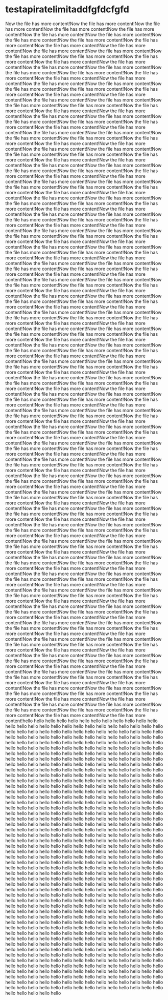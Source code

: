 # testapiratelimitaddfgfdcfgfd
Now the file has more content!Now the file has more content!Now the file has more content!Now the file has more content!Now the file has more content!Now the file has more content!Now the file has more content!Now the file has more content!Now the file has more content!Now the file has more content!Now the file has more content!Now the file has more content!Now the file has more content!Now the file has more content!Now the file has more content!Now the file has more content!Now the file has more content!Now the file has more content!Now the file has more content!Now the file has more content!Now the file has more content!Now the file has more content!Now the file has more content!Now the file has more content!Now the file has more content!Now the file has more content!Now the file has more content!Now the file has more content!Now the file has more content!Now the file has more content!Now the file has more content!Now the file has more content!Now the file has more content!Now the file has more content!Now the file has more content!Now the file has more content!Now the file has more content!Now the file has more content!Now the file has more content!Now the file has more content!Now the file has more content!Now the file has more content!Now the file has more content!Now the file has more content!Now the file has more content!Now the file has more content!Now the file has more content!Now the file has more content!Now the file has more content!Now the file has more content!Now the file has more content!Now the file has more content!Now the file has more content!Now the file has more content!Now the file has more content!Now the file has more content!Now the file has more content!Now the file has more content!Now the file has more content!Now the file has more content!Now the file has more content!Now the file has more content!Now the file has more content!Now the file has more content!Now the file has more content!Now the file has more content!Now the file has more content!Now the file has more content!Now the file has more content!Now the file has more content!Now the file has more content!Now the file has more content!Now the file has more content!Now the file has more content!Now the file has more content!Now the file has more content!Now the file has more content!Now the file has more content!Now the file has more content!Now the file has more content!Now the file has more content!Now the file has more content!Now the file has more content!Now the file has more content!Now the file has more content!Now the file has more content!Now the file has more content!Now the file has more content!Now the file has more content!Now the file has more content!Now the file has more content!Now the file has more content!Now the file has more content!Now the file has more content!Now the file has more content!Now the file has more content!Now the file has more content!Now the file has more content!Now the file has more content!Now the file has more content!Now the file has more content!Now the file has more content!Now the file has more content!Now the file has more content!Now the file has more content!Now the file has more content!Now the file has more content!Now the file has more content!Now the file has more content!Now the file has more content!Now the file has more content!Now the file has more content!Now the file has more content!Now the file has more content!Now the file has more content!Now the file has more content!Now the file has more content!Now the file has more content!Now the file has more content!Now the file has more content!Now the file has more content!Now the file has more content!Now the file has more content!Now the file has more content!Now the file has more content!Now the file has more content!Now the file has more content!Now the file has more content!Now the file has more content!Now the file has more content!Now the file has more content!Now the file has more content!Now the file has more content!Now the file has more content!Now the file has more content!Now the file has more content!Now the file has more content!Now the file has more content!Now the file has more content!Now the file has more content!Now the file has more content!Now the file has more content!Now the file has more content!Now the file has more content!Now the file has more content!Now the file has more content!Now the file has more content!Now the file has more content!Now the file has more content!Now the file has more content!Now the file has more content!Now the file has more content!Now the file has more content!Now the file has more content!Now the file has more content!Now the file has more content!Now the file has more content!Now the file has more content!Now the file has more content!Now the file has more content!Now the file has more content!Now the file has more content!Now the file has more content!Now the file has more content!Now the file has more content!Now the file has more content!Now the file has more content!Now the file has more content!Now the file has more content!Now the file has more content!Now the file has more content!Now the file has more content!Now the file has more content!Now the file has more content!Now the file has more content!Now the file has more content!Now the file has more content!Now the file has more content!Now the file has more content!Now the file has more content!Now the file has more content!Now the file has more content!Now the file has more content!Now the file has more content!Now the file has more content!Now the file has more content!Now the file has more content!Now the file has more content!Now the file has more content!Now the file has more content!Now the file has more content!Now the file has more content!Now the file has more content!Now the file has more content!Now the file has more content!Now the file has more content!Now the file has more content!Now the file has more content!Now the file has more content!Now the file has more content!Now the file has more content!Now the file has more content!Now the file has more content!Now the file has more content!Now the file has more content!Now the file has more content!Now the file has more content!Now the file has more content!Now the file has more content!Now the file has more content!Now the file has more content!Now the file has more content!Now the file has more content!Now the file has more content!Now the file has more content!Now the file has more content!Now the file has more content!Now the file has more content!Now the file has more content!Now the file has more content!Now the file has more content!Now the file has more content!Now the file has more content!Now the file has more content!Now the file has more content!Now the file has more content!Now the file has more content!Now the file has more content!Now the file has more content!Now the file has more content!Now the file has more content!Now the file has more content!Now the file has more content!Now the file has more content!Now the file has more content!Now the file has more content!Now the file has more content!Now the file has more content!Now the file has more content!Now the file has more content!Now the file has more content!Now the file has more content!Now the file has more content!Now the file has more content!Now the file has more content!Now the file has more content!Now the file has more content!Now the file has more content!Now the file has more content!Now the file has more content!Now the file has more content!Now the file has more content!Now the file has more content!Now the file has more content!Now the file has more content!Now the file has more content!Now the file has more content!Now the file has more content!Now the file has more content!Now the file has more content!Now the file has more content!Now the file has more content!Now the file has more content!Now the file has more content!Now the file has more content!Now the file has more content!Now the file has more content!Now the file has more content!Now the file has more content!Now the file has more content!Now the file has more content!Now the file has more content!Now the file has more content!Now the file has more content!Now the file has more content!Now the file has more content!Now the file has more content!Now the file has more content!Now the file has more content!Now the file has more content!Now the file has more content!Now the file has more content!Now the file has more content!Now the file has more content!Now the file has more content!Now the file has more content!Now the file has more content!Now the file has more content!Now the file has more content!Now the file has more content!Now the file has more content!Now the file has more content!Now the file has more content!Now the file has more content!Now the file has more content!Now the file has more content!Now the file has more content!Now the file has more content!Now the file has more content!hello
hello
hello
hello
hello
hello
hello
hello
hello
hello
hello
hello
hello
hello
hello
hello
hello
hello
hello
hello
hello
hello
hello
hello
hello
hello
hello
hello
hello
hello
hello
hello
hello
hello
hello
hello
hello
hello
hello
hello
hello
hello
hello
hello
hello
hello
hello
hello
hello
hello
hello
hello
hello
hello
hello
hello
hello
hello
hello
hello
hello
hello
hello
hello
hello
hello
hello
hello
hello
hello
hello
hello
hello
hello
hello
hello
hello
hello
hello
hello
hello
hello
hello
hello
hello
hello
hello
hello
hello
hello
hello
hello
hello
hello
hello
hello
hello
hello
hello
hello
hello
hello
hello
hello
hello
hello
hello
hello
hello
hello
hello
hello
hello
hello
hello
hello
hello
hello
hello
hello
hello
hello
hello
hello
hello
hello
hello
hello
hello
hello
hello
hello
hello
hello
hello
hello
hello
hello
hello
hello
hello
hello
hello
hello
hello
hello
hello
hello
hello
hello
hello
hello
hello
hello
hello
hello
hello
hello
hello
hello
hello
hello
hello
hello
hello
hello
hello
hello
hello
hello
hello
hello
hello
hello
hello
hello
hello
hello
hello
hello
hello
hello
hello
hello
hello
hello
hello
hello
hello
hello
hello
hello
hello
hello
hello
hello
hello
hello
hello
hello
hello
hello
hello
hello
hello
hello
hello
hello
hello
hello
hello
hello
hello
hello
hello
hello
hello
hello
hello
hello
hello
hello
hello
hello
hello
hello
hello
hello
hello
hello
hello
hello
hello
hello
hello
hello
hello
hello
hello
hello
hello
hello
hello
hello
hello
hello
hello
hello
hello
hello
hello
hello
hello
hello
hello
hello
hello
hello
hello
hello
hello
hello
hello
hello
hello
hello
hello
hello
hello
hello
hello
hello
hello
hello
hello
hello
hello
hello
hello
hello
hello
hello
hello
hello
hello
hello
hello
hello
hello
hello
hello
hello
hello
hello
hello
hello
hello
hello
hello
hello
hello
hello
hello
hello
hello
hello
hello
hello
hello
hello
hello
hello
hello
hello
hello
hello
hello
hello
hello
hello
hello
hello
hello
hello
hello
hello
hello
hello
hello
hello
hello
hello
hello
hello
hello
hello
hello
hello
hello
hello
hello
hello
hello
hello
hello
hello
hello
hello
hello
hello
hello
hello
hello
hello
hello
hello
hello
hello
hello
hello
hello
hello
hello
hello
hello
hello
hello
hello
hello
hello
hello
hello
hello
hello
hello
hello
hello
hello
hello
hello
hello
hello
hello
hello
hello
hello
hello
hello
hello
hello
hello
hello
hello
hello
hello
hello
hello
hello
hello
hello
hello
hello
hello
hello
hello
hello
hello
hello
hello
hello
hello
hello
hello
hello
hello
hello
hello
hello
hello
hello
hello
hello
hello
hello
hello
hello
hello
hello
hello
hello
hello
hello
hello
hello
hello
hello
hello
hello
hello
hello
hello
hello
hello
hello
hello
hello
hello
hello
hello
hello
hello
hello
hello
hello
hello
hello
hello
hello
hello
hello
hello
hello
hello
hello
hello
hello
hello
hello
hello
hello
hello
hello
hello
hello
hello
hello
hello
hello
hello
hello
hello
hello
hello
hello
hello
hello
hello
hello
hello
hello
hello
hello
hello
hello
hello
hello
hello
hello
hello
hello
hello
hello
hello
hello
hello
hello
hello
hello
hello
hello
hello
hello
hello
hello
hello
hello
hello
hello
hello
hello
hello
hello
hello
hello
hello
hello
hello
hello
hello
hello
hello
hello
hello
hello
hello
hello
hello
hello
hello
hello
hello
hello
hello
hello
hello
hello
hello
hello
hello
hello
hello
hello
hello
hello
hello
hello
hello
hello
hello
hello
hello
hello
hello
hello
hello
hello
hello
hello
hello
hello
hello
hello
hello
hello
hello
hello
hello
hello
hello
hello
hello
hello
hello
hello
hello
hello
hello
hello
hello
hello
hello
hello
hello
hello
hello
hello
hello
hello
hello
hello
hello
hello
hello
hello
hello
hello
hello
hello
hello
hello
hello
hello
hello
hello
hello
hello
hello
hello
hello
hello
hello
hello
hello
hello
hello
hello
hello
hello
hello
hello
hello
hello
hello
hello
hello
hello
hello
hello
hello
hello
hello
hello
hello
hello
hello
hello
hello
hello
hello
hello
hello
hello
hello
hello
hello
hello
hello
hello
hello
hello
hello
hello
hello
hello
hello
hello
hello
hello
hello
hello
hello
hello
hello
hello
hello
hello
hello
hello
hello
hello
hello
hello
hello
hello
hello
hello
hello
hello
hello
hello
hello
hello
hello
hello
hello
hello
hello
hello
hello
hello
hello
hello
hello
